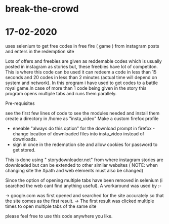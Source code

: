 # break-the-crowd
# 17-02-2020

uses selenium to get free codes in free fire ( game ) from instagram posts and enters in the redemption site

Lots of offers and freebies are given as reddemable codes which is usually posted in instagram as stories but, these freebies have lot of competiton. This is where this code can be used it can redeem a code in less than 15 seconds and 20 codes in less than 2 minutes (actual time will depend on system and network). In this program i have used to get codes to a battle royal game.In case of more than 1 code being given in the story this program opens multiple tabs and runs them parallely.

Pre-requisites

see the first few lines of code to see the modules needed and install them
create a directory in /home as "insta_video" 
Make a custom firefox profile 
  - eneable "always do this option" for the download prompt in firefox
  -change location of downloaded files into insta_video instead of downloads.
  - sign in once in the redemption site and allow cookies for password to get stored.

This is done using " storydownloader.net" from where instagram stories are downloaded but can be extended to other similar websites ( NOTE: when changing site the Xpath and web elements must also be changed)

Since the option of opening multiple tabs have been removed in selenium (i searched the web cant find anything useful). A workaround was used by :-

-> google.com was first opened and searched for the site accurately so that the site comes as the first result.
-> The first result was clicked multiple times to open multiple tabs of the same site 

please feel free to use this code anywhere you like.


